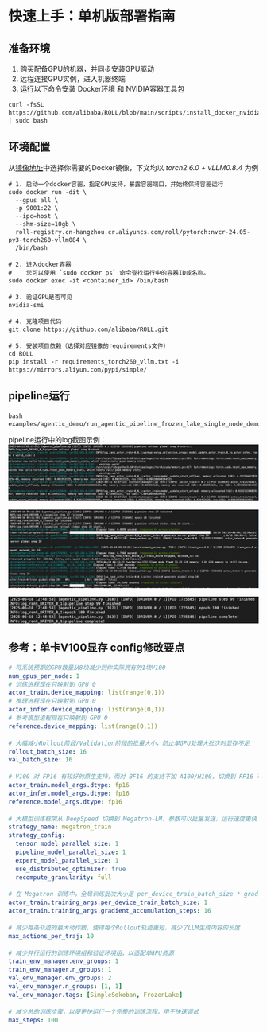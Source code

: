 # 快速上手：单机版部署指南

## 准备环境
1. 购买配备GPU的机器，并同步安装GPU驱动
2. 远程连接GPU实例，进入机器终端
3. 运行以下命令安装 Docker环境 和 NVIDIA容器工具包
```shell
curl -fsSL https://github.com/alibaba/ROLL/blob/main/scripts/install_docker_nvidia_container_toolkit.sh | sudo bash
```

## 环境配置
从[镜像地址](https://alibaba.github.io/ROLL/docs/English/QuickStart/image_address)中选择你需要的Docker镜像，下文均以 *torch2.6.0 + vLLM0.8.4* 为例
```shell
# 1. 启动一个docker容器，指定GPU支持，暴露容器端口，并始终保持容器运行
sudo docker run -dit \
  --gpus all \
  -p 9001:22 \
  --ipc=host \
  --shm-size=10gb \
  roll-registry.cn-hangzhou.cr.aliyuncs.com/roll/pytorch:nvcr-24.05-py3-torch260-vllm084 \
  /bin/bash

# 2. 进入docker容器
#    您可以使用 `sudo docker ps` 命令查找运行中的容器ID或名称。
sudo docker exec -it <container_id> /bin/bash

# 3. 验证GPU是否可见
nvidia-smi

# 4. 克隆项目代码
git clone https://github.com/alibaba/ROLL.git

# 5. 安装项目依赖（选择对应镜像的requirements文件）
cd ROLL
pip install -r requirements_torch260_vllm.txt -i https://mirrors.aliyun.com/pypi/simple/
```

## pipeline运行
```shell
bash examples/agentic_demo/run_agentic_pipeline_frozen_lake_single_node_demo.sh
```

pipeline运行中的log截图示例：
![log_pipeline_start](../../../static/img/log_pipeline_start.png)

![log_pipeline_in_training](../../../static/img/log_pipeline_in_training.png)

![log_pipeline_complete](../../../static/img/log_pipeline_complete.png)


## 参考：单卡V100显存 config修改要点
```yaml
# 将系统预期的GPU数量从8块减少到你实际拥有的1块V100
num_gpus_per_node: 1 
# 训练进程现在只映射到 GPU 0
actor_train.device_mapping: list(range(0,1))
# 推理进程现在只映射到 GPU 0
actor_infer.device_mapping: list(range(0,1))
# 参考模型进程现在只映射到 GPU 0
reference.device_mapping: list(range(0,1))

# 大幅减小Rollout阶段/Validation阶段的批量大小，防止单GPU处理大批次时显存不足
rollout_batch_size: 16
val_batch_size: 16

# V100 对 FP16 有较好的原生支持，而对 BF16 的支持不如 A100/H100，切换到 FP16 可以提高兼容性和稳定性，同时节省显存。
actor_train.model_args.dtype: fp16
actor_infer.model_args.dtype: fp16
reference.model_args.dtype: fp16

# 大模型训练框架从 DeepSpeed 切换到 Megatron-LM，参数可以批量发送，运行速度更快
strategy_name: megatron_train
strategy_config:
  tensor_model_parallel_size: 1
  pipeline_model_parallel_size: 1
  expert_model_parallel_size: 1
  use_distributed_optimizer: true
  recompute_granularity: full

# 在 Megatron 训练中，全局训练批次大小是 per_device_train_batch_size * gradient_accumulation_steps * world_size
actor_train.training_args.per_device_train_batch_size: 1
actor_train.training_args.gradient_accumulation_steps: 16  

# 减少每条轨迹的最大动作数，使得每个Rollout轨迹更短，减少了LLM生成内容的长度
max_actions_per_traj: 10    

# 减少并行运行的训练环境组和验证环境组，以适配单GPU资源
train_env_manager.env_groups: 1
train_env_manager.n_groups: 1
val_env_manager.env_groups: 2
val_env_manager.n_groups: [1, 1]
val_env_manager.tags: [SimpleSokoban, FrozenLake]

# 减少总的训练步骤，以便更快运行一个完整的训练流程，用于快速调试
max_steps: 100
```
